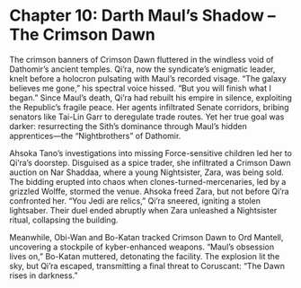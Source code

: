 # Chapter 10: Darth Maul’s Shadow – The Crimson Dawn

The crimson banners of Crimson Dawn fluttered in the windless void of Dathomir’s ancient temples. Qi’ra, now the syndicate’s enigmatic leader, knelt before a holocron pulsating with Maul’s recorded visage. “The galaxy believes me gone,” his spectral voice hissed. “But you will finish what I began.” Since Maul’s death, Qi’ra had rebuilt his empire in silence, exploiting the Republic’s fragile peace. Her agents infiltrated Senate corridors, bribing senators like Tai-Lin Garr to deregulate trade routes. Yet her true goal was darker: resurrecting the Sith’s dominance through Maul’s hidden apprentices—the “Nightbrothers” of Dathomir.

Ahsoka Tano’s investigations into missing Force-sensitive children led her to Qi’ra’s doorstep. Disguised as a spice trader, she infiltrated a Crimson Dawn auction on Nar Shaddaa, where a young Nightsister, Zara, was being sold. The bidding erupted into chaos when clones-turned-mercenaries, led by a grizzled Wolffe, stormed the venue. Ahsoka freed Zara, but not before Qi’ra confronted her. “You Jedi are relics,” Qi’ra sneered, igniting a stolen lightsaber. Their duel ended abruptly when Zara unleashed a Nightsister ritual, collapsing the building.

Meanwhile, Obi-Wan and Bo-Katan tracked Crimson Dawn to Ord Mantell, uncovering a stockpile of kyber-enhanced weapons. “Maul’s obsession lives on,” Bo-Katan muttered, detonating the facility. The explosion lit the sky, but Qi’ra escaped, transmitting a final threat to Coruscant: “The Dawn rises in darkness.”
